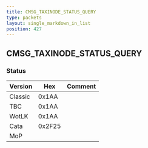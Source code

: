 ```yaml
---
title: CMSG_TAXINODE_STATUS_QUERY
type: packets
layout: single_markdown_in_list
position: 427
---
```


## CMSG_TAXINODE_STATUS_QUERY

### Status

Version    | Hex        | Comment
---------- | ---------- | ---------- 
Classic    | 0x1AA      |
TBC        | 0x1AA      |
WotLK      | 0x1AA      |
Cata       | 0x2F25     |
MoP        |            |